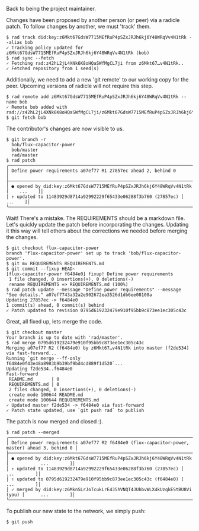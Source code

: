 Back to being the project maintainer.

Changes have been proposed by another person (or peer) via a radicle patch.  To follow changes by another, we must 'track' them.

```
$ rad track did:key:z6Mkt67GdsW7715MEfRuP4pSZxJRJh6kj6Y48WRqVv4N1tRk --alias bob
✓ Tracking policy updated for z6Mkt67GdsW7715MEfRuP4pSZxJRJh6kj6Y48WRqVv4N1tRk (bob)
$ rad sync --fetch
✓ Fetching rad:z42hL2jL4XNk6K8oHQaSWfMgCL7ji from z6Mkt67…v4N1tRk..
✓ Fetched repository from 1 seed(s)
```

Additionally, we need to add a new 'git remote' to our working copy for the
peer.  Upcoming versions of radicle will not require this step.

```
$ rad remote add z6Mkt67GdsW7715MEfRuP4pSZxJRJh6kj6Y48WRqVv4N1tRk --name bob
✓ Remote bob added with rad://z42hL2jL4XNk6K8oHQaSWfMgCL7ji/z6Mkt67GdsW7715MEfRuP4pSZxJRJh6kj6Y48WRqVv4N1tRk
$ git fetch bob
```

The contributor's changes are now visible to us.

```
$ git branch -r
  bob/flux-capacitor-power
  bob/master
  rad/master
$ rad patch
╭───────────────────────────────────────────────────────────────────────────────────╮
│ Define power requirements a07ef77 R1 27857ec ahead 2, behind 0                    │
├───────────────────────────────────────────────────────────────────────────────────┤
│ ● opened by did:key:z6Mkt67GdsW7715MEfRuP4pSZxJRJh6kj6Y48WRqVv4N1tRk [    ...    ]│
│ ↑ updated to 11483929d8714a92992229f65433e06288f3b760 (27857ec) [         ...    ]│
╰───────────────────────────────────────────────────────────────────────────────────╯
```

Wait! There's a mistake.  The REQUIREMENTS should be a markdown file.  Let's
quickly update the patch before incorporating the changes.  Updating it this
way will tell others about the corrections we needed before merging the
changes.

```
$ git checkout flux-capacitor-power
branch 'flux-capacitor-power' set up to track 'bob/flux-capacitor-power'.
$ git mv REQUIREMENTS REQUIREMENTS.md
$ git commit --fixup HEAD~
[flux-capacitor-power f6484e0] fixup! Define power requirements
 1 file changed, 0 insertions(+), 0 deletions(-)
 rename REQUIREMENTS => REQUIREMENTS.md (100%)
$ rad patch update --message "Define power requirements" --message "See details." a07ef7743a32a2e902672ea3526d1db6ee08108a
Updating 27857ec -> f6484e0
1 commit(s) ahead, 0 commit(s) behind
✓ Patch updated to revision 0795d619232479e910f95bb9c873ee1ec305c43c
```

Great, all fixed up, lets merge the code.

```
$ git checkout master
Your branch is up to date with 'rad/master'.
$ rad merge 0795d619232479e910f95bb9c873ee1ec305c43c
Merging a07ef77 R2 (f6484e0) by z6Mkt67…v4N1tRk into master (f2de534) via fast-forward...
Running `git merge --ff-only f6484e0f43e48a8983b9b39bf9bd4cd889f1d520`...
Updating f2de534..f6484e0
Fast-forward
 README.md       | 0
 REQUIREMENTS.md | 0
 2 files changed, 0 insertions(+), 0 deletions(-)
 create mode 100644 README.md
 create mode 100644 REQUIREMENTS.md
✓ Updated master f2de534 -> f6484e0 via fast-forward
✓ Patch state updated, use `git push rad` to publish
```

The patch is now merged and closed :).

```
$ rad patch --merged
╭───────────────────────────────────────────────────────────────────────────────────────────────╮
│ Define power requirements a07ef77 R2 f6484e0 (flux-capacitor-power, master) ahead 3, behind 0 │
├───────────────────────────────────────────────────────────────────────────────────────────────┤
│ ● opened by did:key:z6Mkt67GdsW7715MEfRuP4pSZxJRJh6kj6Y48WRqVv4N1tRk [            ...        ]│
│ ↑ updated to 11483929d8714a92992229f65433e06288f3b760 (27857ec) [                 ...        ]│
│ ↑ updated to 0795d619232479e910f95bb9c873ee1ec305c43c (f6484e0) [                 ...        ]│
│ ✓ merged by did:key:z6MknSLrJoTcukLrE435hVNQT4JUhbvWLX4kUzqkEStBU8Vi (you) [      ...        ]│
╰───────────────────────────────────────────────────────────────────────────────────────────────╯
```

To publish our new state to the network, we simply push:

```
$ git push
```

